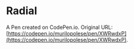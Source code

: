 # Radial

A Pen created on CodePen.io. Original URL: [https://codepen.io/murilopolese/pen/XWRwdxP](https://codepen.io/murilopolese/pen/XWRwdxP).


